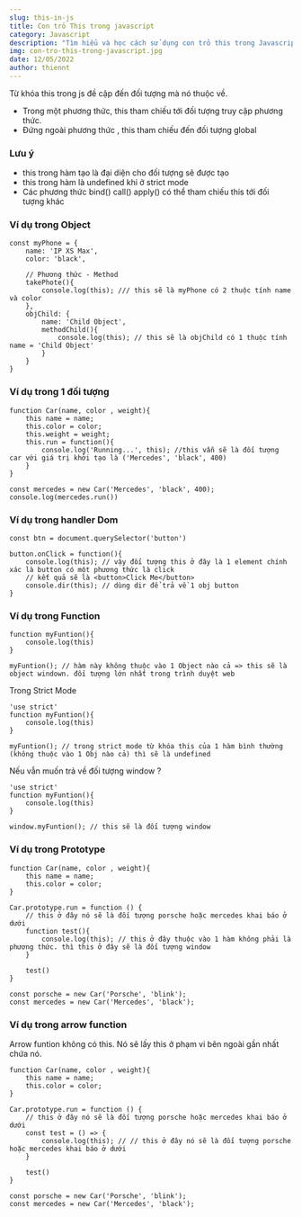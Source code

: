 ```yaml
---
slug: this-in-js
title: Con trỏ This trong javascript
category: Javascript
description: "Tìm hiểu và học cách sử dụng con trỏ this trong Javascript"
img: con-tro-this-trong-javascript.jpg
date: 12/05/2022
author: thiennt
---
```


Từ khóa this trong js đề cập đến đối tượng mà nó thuộc về.

- Trong một phương thức, this tham chiếu tới đối tượng truy cập phương thức.
- Đứng ngoài phương thức , this tham chiếu đến đối tượng global

### Lưu ý

- this trong hàm tạo là đại diện cho đối tượng sẽ được tạo
- this trong hàm là undefined khi ở strict mode
- Các phương thức bind() call() apply() có thể tham chiếu this tới đối tượng khác

### Ví dụ trong Object

```
const myPhone = {
	name: 'IP XS Max',
	color: 'black',

	// Phương thức - Method
	takePhote(){
		console.log(this); /// this sẽ là myPhone có 2 thuộc tính name và color
	},
	objChild: {
		name: 'Child Object',
		methodChild(){
			console.log(this); // this sẽ là objChild có 1 thuộc tính name = 'Child Object'
		}
	}
}
```

### Ví dụ trong 1 đối tượng

```
function Car(name, color , weight){
	this name = name;
	this.color = color;
	this.weight = weight;
	this.run = function(){
		console.log('Running...', this); //this vẫn sẽ là đối tượng car với giá trị khởi tạo là ('Mercedes', 'black', 400)
	}
}

const mercedes = new Car('Mercedes', 'black', 400);
console.log(mercedes.run())
```

### Ví dụ trong handler Dom

```
const btn = document.querySelector('button')

button.onClick = function(){
	console.log(this); // vậy đối tượng this ở đây là 1 element chính xác là button có một phương thức là click
	// kết quả sẽ là <button>Click Me</button>
	console.dir(this); // dùng dir để trả về 1 obj button
}
```

### Ví dụ trong Function

```
function myFuntion(){
	console.log(this)
}

myFuntion(); // hàm này không thuộc vào 1 Object nào cả => this sẽ là object windown. đối tượng lớn nhất trong trình duyệt web
```

Trong Strict Mode

```
'use strict'
function myFuntion(){
	console.log(this)
}

myFuntion(); // trong strict mode từ khóa this của 1 hàm bình thường (không thuộc vào 1 Obj nào cả) thì sẽ là undefined
```

Nếu vẫn muốn trả về đối tượng window ?

```
'use strict'
function myFuntion(){
	console.log(this)
}

window.myFuntion(); // this sẽ là đối tượng window
```

### Ví dụ trong Prototype

```
function Car(name, color , weight){
	this name = name;
	this.color = color;
}

Car.prototype.run = function () {
	// this ở đây nó sẽ là đối tượng porsche hoặc mercedes khai báo ở dưới
	function test(){
		console.log(this); // this ở đây thuộc vào 1 hàm không phải là phương thức. thì this ở đây sẽ là đối tượng window
	}

	test()
}

const porsche = new Car('Porsche', 'blink');
const mercedes = new Car('Mercedes', 'black');
```

### Ví dụ trong arrow function

Arrow funtion không có this. Nó sẽ lấy this ở phạm vi bên ngoài gần nhất chứa nó.

```
function Car(name, color , weight){
	this name = name;
	this.color = color;
}

Car.prototype.run = function () {
	// this ở đây nó sẽ là đối tượng porsche hoặc mercedes khai báo ở dưới
	const test = () => {
		console.log(this); // // this ở đây nó sẽ là đối tượng porsche hoặc mercedes khai báo ở dưới
	}

	test()
}

const porsche = new Car('Porsche', 'blink');
const mercedes = new Car('Mercedes', 'black');
```
